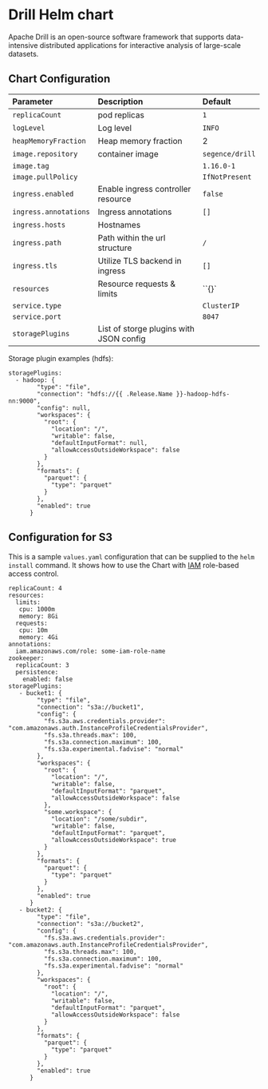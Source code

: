 Drill Helm chart
================

Apache Drill is an open-source software framework that supports data-intensive distributed applications for interactive analysis of large-scale datasets.

## Chart Configuration

| Parameter               | Description                                           | Default                     |
| :---------------------- |:------------------------------------------------------| :---------------------------|
| `replicaCount`          | pod replicas                                          | `1`                         |
| `logLevel`              | Log level                                             | `INFO`                      |
| `heapMemoryFraction`    | Heap memory fraction                                  | 2                           |
| `image.repository`      | container image                                       | `segence/drill`             |
| `image.tag`             |                                                       | `1.16.0-1`                  |
| `image.pullPolicy`      |                                                       | `IfNotPresent`              |
| `ingress.enabled`       | Enable ingress controller resource                    | `false`                     |
| `ingress.annotations`   | Ingress annotations                                   | `[]`                        |
| `ingress.hosts`         | Hostnames                                             |                             |
| `ingress.path`          | Path within the url structure                         | `/`                         |
| `ingress.tls`           | Utilize TLS backend in ingress                        | `[]`                        |
| `resources`             | Resource requests & limits                            | ``{}`                       |
| `service.type`          |                                                       | `ClusterIP`                 |
| `service.port`          |                                                       | `8047`                      |
| `storagePlugins`        | List of storge plugins with JSON config               |                             |

Storage plugin examples (hdfs):
```
storagePlugins:
  - hadoop: {
        "type": "file",
        "connection": "hdfs://{{ .Release.Name }}-hadoop-hdfs-nn:9000",
        "config": null,
        "workspaces": {
          "root": {
            "location": "/",
            "writable": false,
            "defaultInputFormat": null,
            "allowAccessOutsideWorkspace": false
          }
        },
        "formats": {
          "parquet": {
            "type": "parquet"
          }
        },
        "enabled": true
      }
```

## Configuration for S3

This is a sample `values.yaml` configuration that can be supplied to the `helm install` command.
It shows how to use the Chart with [IAM]() role-based access control.

```
replicaCount: 4
resources:
  limits:
   cpu: 1000m
   memory: 8Gi
  requests:
   cpu: 10m
   memory: 4Gi
annotations:
  iam.amazonaws.com/role: some-iam-role-name
zookeeper:
  replicaCount: 3
  persistence:
    enabled: false
storagePlugins:
   - bucket1: {
        "type": "file",
        "connection": "s3a://bucket1",
        "config": {
          "fs.s3a.aws.credentials.provider": "com.amazonaws.auth.InstanceProfileCredentialsProvider",
          "fs.s3a.threads.max": 100,
          "fs.s3a.connection.maximum": 100,
          "fs.s3a.experimental.fadvise": "normal"
        },
        "workspaces": {
          "root": {
            "location": "/",
            "writable": false,
            "defaultInputFormat": "parquet",
            "allowAccessOutsideWorkspace": false
          },
          "some.workspace": {
            "location": "/some/subdir",
            "writable": false,
            "defaultInputFormat": "parquet",
            "allowAccessOutsideWorkspace": true
          }
        },
        "formats": {
          "parquet": {
            "type": "parquet"
          }
        },
        "enabled": true
      }
   - bucket2: {
        "type": "file",
        "connection": "s3a://bucket2",
        "config": {
          "fs.s3a.aws.credentials.provider": "com.amazonaws.auth.InstanceProfileCredentialsProvider",
          "fs.s3a.threads.max": 100,
          "fs.s3a.connection.maximum": 100,
          "fs.s3a.experimental.fadvise": "normal"
        },
        "workspaces": {
          "root": {
            "location": "/",
            "writable": false,
            "defaultInputFormat": "parquet",
            "allowAccessOutsideWorkspace": false
          }
        },
        "formats": {
          "parquet": {
            "type": "parquet"
          }
        },
        "enabled": true
      }
```
